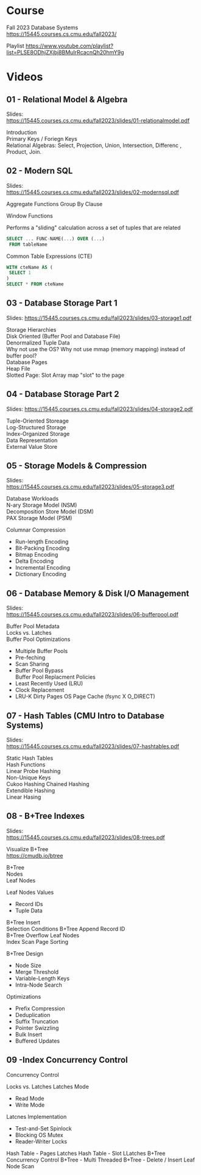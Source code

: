 # Course

Fall 2023 
Database Systems  
https://15445.courses.cs.cmu.edu/fall2023/  

Playlist
https://www.youtube.com/playlist?list=PLSE8ODhjZXjbj8BMuIrRcacnQh20hmY9g

# Videos

## 01 - Relational Model & Algebra

Slides:  
https://15445.courses.cs.cmu.edu/fall2023/slides/01-relationalmodel.pdf  

Introduction  
Primary Keys / Foriegn Keys  
Relational Algebras: Select, Projection, Union, Intersection, Differenc , Product, Join.  

## 02 - Modern SQL

Slides:   
https://15445.courses.cs.cmu.edu/fall2023/slides/02-modernsql.pdf  

Aggregate Functions
Group By Clause

Window Functions

Performs a "sliding" calculation across a set of tuples that are related
```sql
SELECT ... FUNC-NAME(...) OVER (...)
 FROM tableName
```

Common Table Expressions (CTE)

```sql
WITH cteName AS (
 SELECT 1
)
SELECT * FROM cteName
```

## 03 - Database Storage Part 1

Slides:
https://15445.courses.cs.cmu.edu/fall2023/slides/03-storage1.pdf

Storage Hierarchies  
Disk Oriented (Buffer Pool and Database File)  
Denormalized Tuple Data  
Why not use the OS? Why not use mmap (memory mapping) instead of buffer pool?  
Database Pages  
Heap File  
Slotted Page: Slot Array map "slot" to the page

## 04 - Database Storage Part 2

Slides:
https://15445.courses.cs.cmu.edu/fall2023/slides/04-storage2.pdf  

Tuple-Oriented Storeage   
Log-Structured Storage  
Index-Organized Storage  
Data Representation  
External Value Store  

## 05 - Storage Models & Compression

Slides:  
https://15445.courses.cs.cmu.edu/fall2023/slides/05-storage3.pdf

Database Workloads  
N-ary Storage Model (NSM)  
Decomposition Store Model (DSM)  
PAX Storage Model (PSM)  

Columnar Compression
- Run-length Encoding
- Bit-Packing Encoding
- Bitmap Encoding
- Delta Encoding
- Incremental Encoding
- Dictionary Encoding

## 06 - Database Memory & Disk I/O Management

Slides:  
https://15445.courses.cs.cmu.edu/fall2023/slides/06-bufferpool.pdf

Buffer Pool Metadata  
Locks vs. Latches  
Buffer Pool Optimizations  
- Multiple Buffer Pools  
- Pre-feching  
- Scan Sharing  
- Buffer Pool Bypass  
Buffer Pool Replacment Policies
- Least Recently Used (LRU)
- Clock Replacement
- LRU-K
Dirty Pages
OS Page Cache (fsync X O_DIRECT)

## 07 - Hash Tables (CMU Intro to Database Systems)

Slides:  
https://15445.courses.cs.cmu.edu/fall2023/slides/07-hashtables.pdf

Static Hash Tables  
Hash Functions  
Linear Probe Hashing  
Non-Unique Keys  
Cukoo Hashing
Chained Hashing  
Extendible Hashing  
Linear Hasing

## 08 - B+Tree Indexes

Slides:    
https://15445.courses.cs.cmu.edu/fall2023/slides/08-trees.pdf

Visualize B+Tree  
https://cmudb.io/btree  

B+Tree  
Nodes  
Leaf Nodes  

Leaf Nodes Values  
- Record IDs  
- Tuple Data  

B+Tree Insert  
Selection Conditions
B+Tree Append Record ID  
B+Tree Overflow Leaf Nodes  
Index Scan Page Sorting

B+Tree Design
- Node Size
- Merge Threshold
- Variable-Length Keys
- Intra-Node Search

Optimizations  
- Prefix Compression
- Deduplication
- Suffix Truncation
- Pointer Swizzling
- Bulk Insert
- Buffered Updates

## 09 -Index Concurrency Control

Concurrency Control

Locks vs. Latches
Latches Mode
- Read Mode
- Write Mode

Latcnes Implementation
- Test-and-Set Spinlock
- Blocking OS Mutex
- Reader-Writer Locks

Hash Table - Pages Latches
Hash Table - Slot LLatches
B+Tree Concurrency Control
B+Tree - Multi Threaded 
B+Tree - Delete / Insert
Leaf Node Scan
